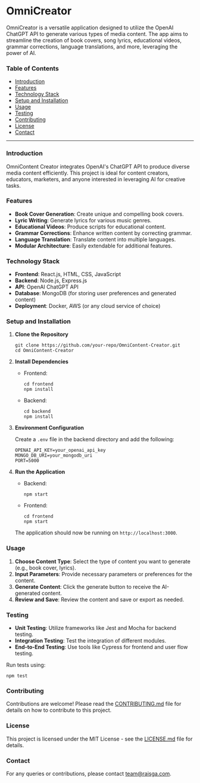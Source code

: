 # OmniCreator

OmniCreator is a versatile application designed to utilize the OpenAI ChatGPT API to generate various types of media content. The app aims to streamline the creation of book covers, song lyrics, educational videos, grammar corrections, language translations, and more, leveraging the power of AI.

### Table of Contents

- [Introduction](#introduction)
- [Features](#features)
- [Technology Stack](#technology-stack)
- [Setup and Installation](#setup-and-installation)
- [Usage](#usage)
- [Testing](#testing)
- [Contributing](#contributing)
- [License](#license)
- [Contact](#contact)

---

### Introduction

OmniContent Creator integrates OpenAI's ChatGPT API to produce diverse media content efficiently. This project is ideal for content creators, educators, marketers, and anyone interested in leveraging AI for creative tasks.

### Features

- **Book Cover Generation**: Create unique and compelling book covers.
- **Lyric Writing**: Generate lyrics for various music genres.
- **Educational Videos**: Produce scripts for educational content.
- **Grammar Corrections**: Enhance written content by correcting grammar.
- **Language Translation**: Translate content into multiple languages.
- **Modular Architecture**: Easily extendable for additional features.

### Technology Stack

- **Frontend**: React.js, HTML, CSS, JavaScript
- **Backend**: Node.js, Express.js
- **API**: OpenAI ChatGPT API
- **Database**: MongoDB (for storing user preferences and generated content)
- **Deployment**: Docker, AWS (or any cloud service of choice)

### Setup and Installation

1. **Clone the Repository**

   ```
   git clone https://github.com/your-repo/OmniContent-Creator.git
   cd OmniContent-Creator
   ```

2. **Install Dependencies**

   - Frontend:
     ```
     cd frontend
     npm install
     ```

   - Backend:
     ```
     cd backend
     npm install
     ```

3. **Environment Configuration**

   Create a `.env` file in the backend directory and add the following:

   ```
   OPENAI_API_KEY=your_openai_api_key
   MONGO_DB_URI=your_mongodb_uri
   PORT=5000
   ```

4. **Run the Application**

   - Backend:
     ```
     npm start
     ```

   - Frontend:
     ```
     cd frontend
     npm start
     ```

   The application should now be running on `http://localhost:3000`.

### Usage

1. **Choose Content Type**: Select the type of content you want to generate (e.g., book cover, lyrics).
2. **Input Parameters**: Provide necessary parameters or preferences for the content.
3. **Generate Content**: Click the generate button to receive the AI-generated content.
4. **Review and Save**: Review the content and save or export as needed.

### Testing

- **Unit Testing**: Utilize frameworks like Jest and Mocha for backend testing.
- **Integration Testing**: Test the integration of different modules.
- **End-to-End Testing**: Use tools like Cypress for frontend and user flow testing.

Run tests using:

```
npm test
```

### Contributing

Contributions are welcome! Please read the [CONTRIBUTING.md](CONTRIBUTING.md) file for details on how to contribute to this project.

### License

This project is licensed under the MIT License - see the [LICENSE.md](LICENSE.md) file for details.

### Contact

For any queries or contributions, please contact [team@raisga.com](mailto:team@raisga.com).
